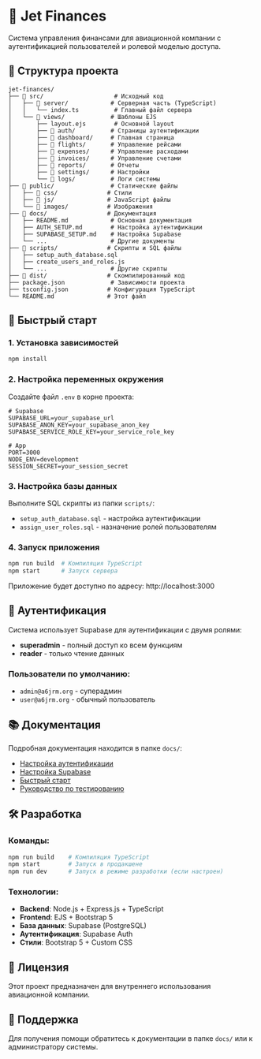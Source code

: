 # 🚀 Jet Finances

Система управления финансами для авиационной компании с аутентификацией пользователей и ролевой моделью доступа.

## 📁 Структура проекта

```
jet-finances/
├── 📁 src/                    # Исходный код
│   ├── 📁 server/            # Серверная часть (TypeScript)
│   │   └── index.ts          # Главный файл сервера
│   └── 📁 views/             # Шаблоны EJS
│       ├── layout.ejs        # Основной layout
│       ├── 📁 auth/          # Страницы аутентификации
│       ├── 📁 dashboard/     # Главная страница
│       ├── 📁 flights/       # Управление рейсами
│       ├── 📁 expenses/      # Управление расходами
│       ├── 📁 invoices/      # Управление счетами
│       ├── 📁 reports/       # Отчеты
│       ├── 📁 settings/      # Настройки
│       └── 📁 logs/          # Логи системы
├── 📁 public/                # Статические файлы
│   ├── 📁 css/              # Стили
│   ├── 📁 js/               # JavaScript файлы
│   └── 📁 images/           # Изображения
├── 📁 docs/                 # Документация
│   ├── README.md            # Основная документация
│   ├── AUTH_SETUP.md        # Настройка аутентификации
│   ├── SUPABASE_SETUP.md    # Настройка Supabase
│   └── ...                  # Другие документы
├── 📁 scripts/              # Скрипты и SQL файлы
│   ├── setup_auth_database.sql
│   ├── create_users_and_roles.js
│   └── ...                  # Другие скрипты
├── 📁 dist/                 # Скомпилированный код
├── package.json             # Зависимости проекта
├── tsconfig.json           # Конфигурация TypeScript
└── README.md               # Этот файл
```

## 🚀 Быстрый старт

### 1. Установка зависимостей

```bash
npm install
```

### 2. Настройка переменных окружения

Создайте файл `.env` в корне проекта:

```env
# Supabase
SUPABASE_URL=your_supabase_url
SUPABASE_ANON_KEY=your_supabase_anon_key
SUPABASE_SERVICE_ROLE_KEY=your_service_role_key

# App
PORT=3000
NODE_ENV=development
SESSION_SECRET=your_session_secret
```

### 3. Настройка базы данных

Выполните SQL скрипты из папки `scripts/`:

- `setup_auth_database.sql` - настройка аутентификации
- `assign_user_roles.sql` - назначение ролей пользователям

### 4. Запуск приложения

```bash
npm run build  # Компиляция TypeScript
npm start      # Запуск сервера
```

Приложение будет доступно по адресу: http://localhost:3000

## 🔐 Аутентификация

Система использует Supabase для аутентификации с двумя ролями:

- **superadmin** - полный доступ ко всем функциям
- **reader** - только чтение данных

### Пользователи по умолчанию:

- `admin@a6jrm.org` - суперадмин
- `user@a6jrm.org` - обычный пользователь

## 📚 Документация

Подробная документация находится в папке `docs/`:

- [Настройка аутентификации](docs/AUTH_SETUP.md)
- [Настройка Supabase](docs/SUPABASE_SETUP.md)
- [Быстрый старт](docs/QUICK_START_AUTH.md)
- [Руководство по тестированию](docs/FINAL_TESTING_GUIDE.md)

## 🛠️ Разработка

### Команды:

```bash
npm run build    # Компиляция TypeScript
npm start        # Запуск в продакшене
npm run dev      # Запуск в режиме разработки (если настроен)
```

### Технологии:

- **Backend**: Node.js + Express.js + TypeScript
- **Frontend**: EJS + Bootstrap 5
- **База данных**: Supabase (PostgreSQL)
- **Аутентификация**: Supabase Auth
- **Стили**: Bootstrap 5 + Custom CSS

## 📝 Лицензия

Этот проект предназначен для внутреннего использования авиационной компании.

## 🤝 Поддержка

Для получения помощи обратитесь к документации в папке `docs/` или к администратору системы.
